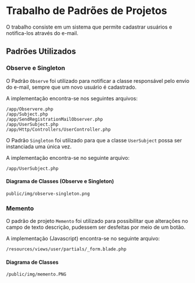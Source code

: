 # Trabalho de Padrões de Projetos

 O trabalho consiste em um sistema que permite cadastrar usuários e notifica-los através do e-mail. 

## Padrões Utilizados 

 
### Observe e Singleton
 
 O Padrão `Observe` foi utilizado para notificar a classe responsável pelo envio do e-mail, sempre que um novo usuário é cadastrado.
  
 A implementação encontra-se nos seguintes arquivos: 
  
    /app/Observere.php
    /app/Subject.php
    /app/SendRegistrationMailObserver.php
    /app/UserSubject.php 
    /app/Http/Controllers/UserController.php
    
 O Padrão `Singleton` foi utilizado para que a classe `UserSubject` possa ser instanciada uma única vez.
        
 A implementação encontra-se no seguinte arquivo:
 
    /app/UserSubject.php 
    
#### Diagrama de Classes (Observe e Singleton)

    public/img/observe-singleton.png

### Memento

 O padrão de projeto `Memento` foi utilizado para possibilitar que alterações no campo de texto descrição, pudessem ser desfeitas por meio de um botão.
 
 A implementação (Javascript) encontra-se no seguinte arquivo: 
 
    /resources/views/user/partials/_form.blade.php
    
#### Diagrama de Classes

    /public/img/memento.PNG

